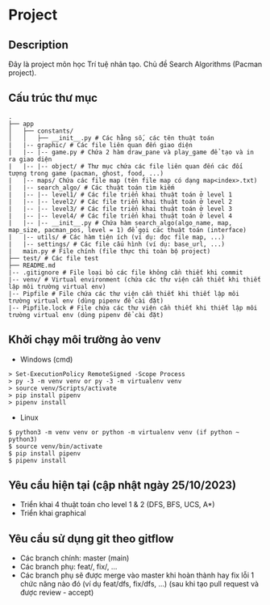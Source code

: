 # Project

## Description

Đây là project môn học Trí tuệ nhân tạo. Chủ đề Search Algorithms (Pacman project).

## Cấu trúc thư mục

```
.
├── app
│   ├── constants/
│   │   ├── __init__.py # Các hằng số, các tên thuật toán
|   |-- graphic/ # Các file liên quan đến giao diện
|   |-- |-- game.py # Chứa 2 hàm draw_pane và play_game để tạo và in ra giao diện
|   |-- |-- object/ # Thư mục chứa các file liên quan đến các đối tượng trong game (pacman, ghost, food, ...)
|   |-- maps/ Chứa các file map (tên file map có dạng map<index>.txt)
|   |-- search_algo/ # Các thuật toán tìm kiếm
|   |-- |-- level1/ # Các file triển khai thuật toán ở level 1
|   |-- |-- level2/ # Các file triển khai thuật toán ở level 2
|   |-- |-- level3/ # Các file triển khai thuật toán ở level 3
|   |-- |-- level4/ # Các file triển khai thuật toán ở level 4
|   |-- |-- __init__.py # Chứa hàm search_algo(algo_name, map, map_size, pacman_pos, level = 1) để gọi các thuật toán (interface)
|   |-- utils/ # Các hàm tiện ích (ví dụ: đọc file map, ...)
|   |-- settings/ # Các file cấu hình (ví dụ: base_url, ...)
|   main.py # File chính (file thực thi toàn bộ project)
├── test/ # Các file test
├── README.md
|-- .gitignore # File loại bỏ các file không cần thiết khi commit
|-- venv/ # Virtual environment (chứa các thư viện cần thiết khi thiết lập môi trường virtual env)
|-- Pipfile # File chứa các thư viện cần thiết khi thiết lập môi trường virtual env (dùng pipenv để cài đặt)
|-- Pipfile.lock # File chứa các thư viện cần thiết khi thiết lập môi trường virtual env (dùng pipenv để cài đặt)

```

## Khởi chạy môi trường ảo venv

- Windows (cmd)

```
> Set-ExecutionPolicy RemoteSigned -Scope Process
> py -3 -m venv venv or py -3 -m virtualenv venv
> source venv/Scripts/activate
> pip install pipenv
> pipenv install
```

- Linux


```
$ python3 -m venv venv or python -m virtualenv venv (if python ~ python3)
$ source venv/bin/activate
$ pip install pipenv
$ pipenv install
```

## Yêu cầu hiện tại (cập nhật ngày 25/10/2023)

- Triển khai 4 thuật toán cho level 1 & 2 (DFS, BFS, UCS, A\*)
- Triển khai graphical

## Yêu cầu sử dụng git theo gitflow

- Các branch chính: master (main)
- Các branch phụ: feat/<action>, fix/<action>, ...
- Các branch phụ sẽ được merge vào master khi hoàn thành hay fix lỗi 1 chức năng nào đó (ví dụ feat/dfs, fix/dfs, ...) (sau khi tạo pull request và được review - accept)
